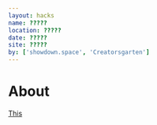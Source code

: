 ```yaml
---
layout: hacks
name: ?????
location: ?????
date: ?????
site: ?????
by: ['showdown.space', 'Creatorsgarten']
---
```


# About

[This](https://en.wikipedia.org/wiki/Golf)